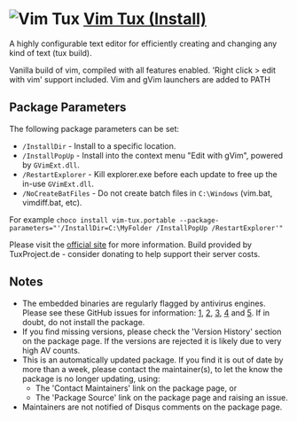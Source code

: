 # ![Vim Tux](https://cdn.jsdelivr.net/gh/pauby/ChocoPackages@c134fd7/icons/vim-tux.svg "Vim Logo") [Vim Tux (Install)](https://chocolatey.org/packages/vim-tux.install)

A highly configurable text editor for efficiently creating and changing any kind of text (tux build).

Vanilla build of vim, compiled with all features enabled. 'Right click &gt; edit with vim' support included. Vim and gVim launchers are added to PATH

## Package Parameters

The following package parameters can be set:

* `/InstallDir`       - Install to a specific location.
* `/InstallPopUp`     - Install into the context menu "Edit with gVim", powered by `GVimExt.dll`.
* `/RestartExplorer`  - Kill explorer.exe before each update to free up the in-use `GVimExt.dll`.
* `/NoCreateBatFiles` - Do not create batch files in `C:\Windows` (vim.bat, vimdiff.bat, etc).

For example `choco install vim-tux.portable --package-parameters="'/InstallDir=C:\MyFolder /InstallPopUp /RestartExplorer'"`

Please visit the [official site](https://tuxproject.de/projects/vim/) for more information.
Build provided by TuxProject.de - consider donating to help support their server costs.

## Notes

* The embedded binaries are regularly flagged by antivirus engines. Please see these GitHub issues for information: [1](https://github.com/vim/vim/issues/2933), [2](https://github.com/vim/vim/issues/2961), [3](https://github.com/vim/vim-win32-installer/issues/36), [4](https://github.com/vim/vim-win32-installer/issues/53) and [5](https://github.com/vim/vim/issues/2895). If in doubt, do not install the package.
* If you find missing versions, please check the 'Version History' section on the package page. If the versions are rejected it is likely due to very high AV counts.
* This is an automatically updated package. If you find it is out of date by more than a week, please contact the maintainer(s), to let the know the package is no longer updating, using:
    * The 'Contact Maintainers' link on the package page, or
    * The 'Package Source' link on the package page and raising an issue.
* Maintainers are not notified of Disqus comments on the package page.
